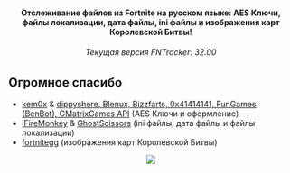 <h4 align="center">Отслеживание файлов из Fortnite на русском языке: AES Ключи, файлы локализации, дата файлы, ini файлы и изображения карт Королевской Битвы!</h4>

<h6 align="center">Текущая версия FNTracker: 32.00</h4>

## Огромное спасибо

- [kem0x](https://github.com/kem0x/Fortnite-Aes-Keys-Archive) & [dippyshere, Blenux, Bizzfarts, 0x41414141, FunGames (BenBot), GMatrixGames API](https://github.com/dippyshere/fortnite-aes-archive) (AES Ключи и оформление)
- [iFireMonkey](https://github.com/iFireMonkey/FortniteTracker) & [GhostScissors](https://github.com/GhostScissors/Fort-Tracker) (ini файлы, дата файлы и файлы локализации)
- [fortnitegg](https://fortnite.gg/map-evolution) (изображения карт Королевской Битвы)

<p align="center">
  </a>
  <a href="https://discord.gg/4ChcNKndEc">
      <img src="https://img.shields.io/discord/786169051880751104.svg?label=Discord&logo=discord&color=778cd4">
  </a>
</p>
